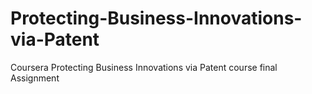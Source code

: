 # Protecting-Business-Innovations-via-Patent
Coursera Protecting Business Innovations via Patent course final Assignment
